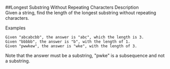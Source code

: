 ##Longest Substring Without Repeating Characters
Description<br/>
Given a string, find the length of the longest substring without repeating characters.

Examples<br/>
```
Given "abcabcbb", the answer is "abc", which the length is 3.
Given "bbbbb", the answer is "b", with the length of 1.
Given "pwwkew", the answer is "wke", with the length of 3. 

```
Note that the answer must be a substring, "pwke" is a subsequence and not a substring.